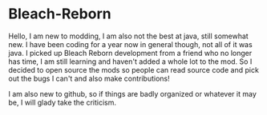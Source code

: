 # Bleach-Reborn
Hello, I am new to modding, I am also not the best at java, still somewhat new. I have been coding for a year now in general though, not all of it was java. I picked up Bleach Reborn development from a friend who no longer has time, I am still learning and haven't added a whole lot to the mod. So I decided to open source the mods so people can read source code and pick out the bugs I can't and also make contributions!

I am also new to github, so if things are badly organized or whatever it may be, I will glady take the criticism.
